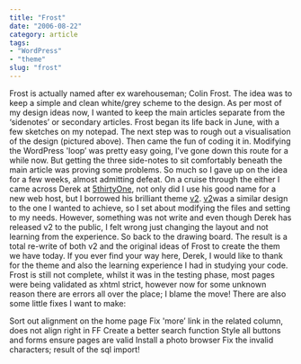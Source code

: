 ```yaml
---
title: "Frost"
date: "2006-08-22"
category: article
tags:
- "WordPress"
- "theme"
slug: "frost"
---
```


 <!-- [![Frost][image-1]][1] -->
Frost is actually named after ex warehouseman; Colin Frost. The idea was to keep a simple and clean white/grey scheme to the design. As per most of my design ideas now, I wanted to keep the main articles separate from the ‘sidenotes’ or secondary articles. Frost began its life back in June, with a few sketches on my notepad. The next step was to rough out a visualisation of the design (pictured above). Then came the fun of coding it in. Modifying the WordPress 'loop’ was pretty easy going, I’ve gone down this route for a while now. But getting the three side-notes to sit comfortably beneath the main article was proving some problems. So much so I gave up on the idea for a few weeks, almost admitting defeat. On a cruise through the either I came across Derek at [5thirtyOne](https://5thirtyone.com), not only did I use his good name for a new web host, but I borrowed his brilliant theme [v2](https://5thirtyone.com/5thirtyonev2/). [v2](https://5thirtyone.com/5thirtyonev2/)was a similar design to the one I wanted to achieve, so I set about modifying the files and setting to my needs. However, something was not write and even though Derek has released v2 to the public, I felt wrong just changing the layout and not learning from the experience. So back to the drawing board. The result is a total re-write of both v2 and the original ideas of Frost to create the them we have today. If you ever find your way here, Derek, I would like to thank for the theme and also the learning experience I had in studying your code. Frost is still not complete, whilst it was in the testing phase, most pages were being validated as xhtml strict, however now for some unknown reason there are errors all over the place; I blame the move! There are also some little fixes I want to make:

Sort out alignment on the home page Fix 'more’ link in the related column, does not align right in FF Create a better search function Style all buttons and forms ensure pages are valid Install a photo browser Fix the invalid characters; result of the sql import!
